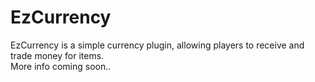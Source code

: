 # EzCurrency
EzCurrency is a simple currency plugin, allowing players to receive and trade money for items.  
More info coming soon..
